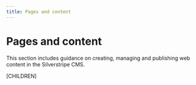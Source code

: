 ```yaml
---
title: Pages and content
---
```


# Pages and content

This section includes guidance on creating, managing and publishing web content in the Silverstripe CMS.

[CHILDREN]
